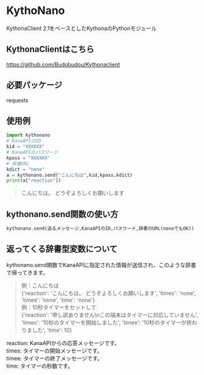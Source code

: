 # KythoNano
KythonaClient 2.1をベースとしたKythonaのPythonモジュール  
## KythonaClientはこちら
https://github.com/Budobudou/Kythonaclient
## 必要パッケージ
requests
## 使用例
```py
import kythonano
# KanaAPIのID
kid = "XXXXXX"
# KanaAPIのパスワード
kpass = "XXXXXX"
# 辞書URL
kdict = "none"
a = kythonano.send("こんにちは",kid,kpass,kdict)
print(a["reaction"])
```  
> こんにちは。 どうぞよろしくお願いします  
## kythonano.send関数の使い方
```py
kythonano.send(送るメッセージ,KanaAPIのID,パスワード,辞書のURL(noneでもOK))
```
## 返ってくる辞書型変数について
kythonano.send関数でKanaAPIに指定された情報が送信され、このような辞書で帰ってきます。  
> 例：こんにちは  
{'reaction': 'こんにちは。 どうぞよろしくお願いします', 'times': 'none', 'timee': 'none', 'time': 'none'}  
> 例：10秒タイマーをセットして  
{'reaction': '申し訳ありません\nこの端末はタイマーに対応していません', 'times': '10秒のタイマーを開始しました', 'timee': '10秒のタイマーが終わりました', 'time': 10}  
  
reaction: KanaAPIからの応答メッセージです。  
times: タイマーの開始メッセージです。  
timee: タイマーの終了メッセージです。  
time: タイマーの秒数です。  
